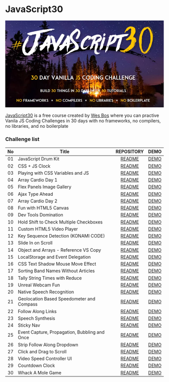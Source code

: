 # JavaScript30
![](Javascript30_cover.jpg)

[JavaScript30](https://javascript30.com/) is a free course created by [Wes Bos](https://github.com/wesbos) where you can practive Vanila JS Coding Challenges in 30 days with no frameworks, no compilers, no libraries, and no boilerplate

### Challenge list
| No | Title | REPOSITORY | DEMO |
| :---: | ---- | :-------: | :-------: |
| 01 | JavaScript Drum Kit | [README](https://github.com/hmothershed/JavaScript30/blob/main/01-Drum-Kit/README.md) | [DEMO](https://hmothershed.github.io/JavaScript30/01-Drum-Kit/) |
| 02 | CSS + JS Clock | [README](https://github.com/hmothershed/JavaScript30/blob/main/02-CSS-and-JS-Clock/README.md) | [DEMO](https://hmothershed.github.io/JavaScript30/02-CSS-and-JS-Clock/) |
| 03 | Playing with CSS Variables and JS | [README](https://github.com/hmothershed/JavaScript30/blob/main/03-CSS-Variables/README.md) | [DEMO](https://hmothershed.github.io/JavaScript30/03-CSS-Variables/) |
| 04 | Array Cardio Day 1 | [README]() | [DEMO]() |
| 05 | Flex Panels Image Gallery | [README]() | [DEMO]() |
| 06 | Ajax Type Ahead | [README]() | [DEMO]() |
| 07 | Array Cardio Day 2 | [README]() | [DEMO]() |
| 08 | Fun with HTML5 Canvas | [README]() | [DEMO]() |
| 09 | Dev Tools Domination | [README]() | [DEMO]() |
| 10 | Hold Shift to Check Multiple Checkboxes | [README]() | [DEMO]() |
| 11 | Custom HTML5 Video Player | [README]() | [DEMO]() |
| 12 | Key Sequence Detection (KONAMI CODE) | [README]() | [DEMO]() |
| 13 | Slide In on Scroll | [README]() | [DEMO]() |
| 14 | Object and Arrays - Reference VS Copy | [README]() | [DEMO]() |
| 15 | LocalStorage and Event Delegation | [README]() | [DEMO]() |
| 16 | CSS Text Shadow Mouse Move Effect | [README]() | [DEMO]() |
| 17 | Sorting Band Names Without Articles | [README]() | [DEMO]() |
| 18 | Tally String Times with Reduce | [README]() | [DEMO]() |
| 19 | Unreal Webcam Fun | [README]() | [DEMO]() |
| 20 | Native Speech Recognition | [README]() | [DEMO]() |
| 21 | Geolocation Based Speedometer and Compass | [README]() | [DEMO]() |
| 22 | Follow Along Links | [README]() | [DEMO]() |
| 23 | Speech Synthesis | [README]() | [DEMO]() |
| 24 | Sticky Nav | [README]() | [DEMO]() |
| 25 | Event Capture, Propagation, Bubbling and Once | [README]() | [DEMO]() |
| 26 | Strip Follow Along Dropdown | [README]() | [DEMO]() |
| 27 | Click and Drag to Scroll | [README]() | [DEMO]() |
| 28 | Video Speed Controller UI | [README]() | [DEMO]() |
| 29 | Countdown Clock | [README]() | [DEMO]() |
| 30 | Whack A Mole Game | [README]() | [DEMO]() |
